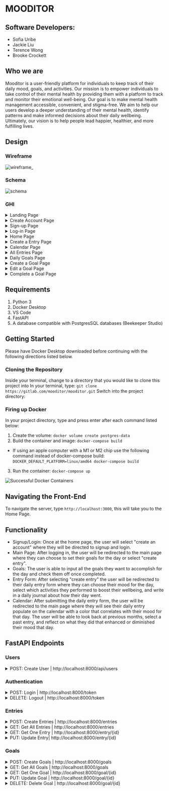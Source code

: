 # MOODITOR

## Software Developers:

- Sofia Uribe
- Jackie Liu
- Terence Wong
- Brooke Crockett

## Who we are

Mooditor is a user-friendly platform for individuals to keep track of their daily mood, goals, and activities. Our mission is to empower individuals to take control of their mental health by providing them with a platform to track and monitor their emotional well-being. Our goal is to make mental health management accessible, convenient, and stigma-free. We aim to help our users develop a deeper understanding of their mental health, identify patterns and make informed decisions about their daily wellbeing. Ultimately, our vision is to help people lead happier, healthier, and more fulfilling lives.

## Design

### Wireframe
![wireframe_](/uploads/841bf09b793606157a54fef7489b9eb8/wireframe_.png)

### Schema
![schema](/uploads/3c092513cb278885a0c67513f3aadf57/schema.png)

### GHI
<details>
  <summary markdown="span">Landing Page</summary>
![Landing](/uploads/f799b38128c2b734b1a0ada4ded9ec74/Landing.png)

</details>
<details>
  <summary markdown="span">Create Account Page</summary>
  ![create_account](/uploads/55c701771462ffebc6f8a26a50b314f6/create_account.png)

</details>
<details>
  <summary markdown="span">Sign-up Page</summary>
  ![Signup](/uploads/3b67758d60af4cb8b5e0d6c88cc143a4/Signup.png)

</details>
<details>
  <summary markdown="span">Log-in Page</summary>
  ![Login](/uploads/8f14f6dabd37dfe88649ff9f7e0777ad/Login.png)


</details>
<details>
  <summary markdown="span">Home Page</summary>
  ![Home](/uploads/04a98c155b1984d6dd57c897b51cf678/Home.png)

</details>
<details>
  <summary markdown="span">Create a Entry Page</summary>
![entry_form](/uploads/ec8b496d4763fc7447093e08148707a4/entry_form.png)

</details>
<details>
  <summary markdown="span">Calendar Page</summary>
![Calendar](/uploads/50f2d2999de81991008b9be9f75d381e/Calendar.png)

</details>
<details>
  <summary markdown="span">All Entries Page</summary>
![all_entries](/uploads/1558d0d7658ee630ef5ac10de615c908/all_entries.png)

</details>
<details>
  <summary markdown="span">Daily Goals Page</summary>
![daily_goals](/uploads/1238604ca50ef32accc7a1ad79a804dd/daily_goals.png)

</details>
<details>
  <summary markdown="span">Create a Goal Page</summary>
![create_goal](/uploads/5fcbc57566be48fe64f5631bb0488f14/create_goal.png)

</details>
<details>
  <summary markdown="span">Edit a Goal Page</summary>
![edit_goal](/uploads/0be4d2b9762607cf08c38a953243c87f/edit_goal.png)

</details>
<details>
  <summary markdown="span">Complete a Goal Page</summary>
![Complete_Goal](/uploads/f00dc8df0fa0e976058f9f3e31fa41b5/Complete_Goal.png)

</details>

## Requirements
1. Python 3
2. Docker Desktop
3. VS Code
4. FastAPI
5. A database compatible with PostgresSQL databases (Beekeeper Studio)

## Getting Started

Please have Docker Desktop downloaded before continuing with the following directions listed below.

### Cloning the Repository

Inside your terminal, change to a directory that you would like to clone this project into
In your terminal, type: ```git clone https://gitlab.com/mooditor/mooditor.git```
Switch into the project directory:

### Firing up Docker

In your project directory, type and press enter after each command listed below:

1. Create the volume: ```docker volume create postgres-data```
2. Build the container and image: ```docker-compose build```
  * If using an apple computer with a M1 or M2 chip use the following command instead of docker-compose build: ```DOCKER_DEFAULT_PLATFORM=linux/amd64 docker-compose build```
3. Run the container: ```docker-compose up```


![Successful Docker Containers](/uploads/df253454852f9f24e11feac3946e1206/docker.png)

## Navigating the Front-End
To navigate the server, type ```http://localhost:3000```, this will take you to the Home Page.

## Functionality
- Signup/Login: Once at the home page, the user will select "create an account" where they will be directed to signup and login.
- Main Page: After logging in, the user will be redirected to the main page where they can choose to set their goals for the day or select "create entry".
- Goals: The user is able to input all the goals they want to accomplish for the day and check them off once completed.
- Entry Form: After selecting "create entry" the user will be redirected to their daily entry form where they can choose their mood for the day, select which activities they performed to boost their wellbeing, and write in a daily journal about how their day went.
- Calendar: After submitting the daily entry form, the user will be redirected to the main page where they will see their daily entry populate on the calendar with a color that correlates with their mood for that day. The user will be able to look back at previous months, select a past entry, and reflect on what they did that enhanced or diminished their mood that day.

## FastAPI Endpoints

### Users

<details>
  <summary markdown="span">POST: Create User | http://localhost:8000/api/users</summary>
  This action creates a user account tied to a specific user and stores it within the database.
  <br>
  <br>
  Request Body:

  `{
    "username": "string",
    "password": "string",
    "email": "string"
  }`
  <br>
  <br>
  Returns (Status Code 200):

  `{
    "access_token": "string",
    "token_type": "Bearer",
    "account": {
      "id": 0,
      "username": "string",
      "email": "string"
    }
  }`
  <br>
  <br>

</details>

### Authentication

<details>
  <summary markdown="span">POST: Login | http://localhost:8000/token</summary>
  This action logs an existing user into the application.
  <br>
  <br>
  Request Body:

  `{
    "username": "string",
    "password": "string"
  }`
  <br>
  <br>
  Returns (Status Code 200):

  `{
    "access_token": "string",
    "token_type": "Bearer"
  }`
  <br>
  <br>

</details>
<details>
  <summary markdown="span">DELETE: Logout | http://localhost:8000/token</summary>
  This action logs an existing user out of the application.
  <br>
  <br>

  Returns (Status Code 200):

  `true`
  <br>
  <br>

</details>

### Entries
<details>
  <summary markdown="span">POST: Create Entries | http://localhost:8000/entries</summary>
  This action creates an entry tied to the existing user and stores it within the database.
  <br>
  <br>
  Request Body:

  `{
    "activity_name": [
      "Walking", "Snowboarding"
    ],
    "mood": "great",
    "journal": "had a great day",
    "created": "2023-04-25"
  }`
  <br>
  <br>
  Returns (Status Code 200):

  `{
    "id": 1,
    "user_id": 2,
    "mood": "great",
    "journal": "had a great day",
    "created": "2023-04-25"
  }`
  <br>
  <br>

</details>
<details>
  <summary markdown="span">GET: Get All Entries | http://localhost:8000/entries</summary>
  This action gets all entries stored within the database.
  <br>
  <br>

  Returns (Status Code 200):

  `[
    {
      "id": 1,
      "user_id": 2,
      "activity_name": [
        "Walking",
        "Snowboarding"
      ],
      "mood": "great",
      "journal": "had a great day",
      "created": "2023-04-25"
    }
  ]`
  <br>
  <br>

</details>
<details>
  <summary markdown="span">GET: Get One Entry | http://localhost:8000/entry/{id}</summary>
  This action gets the single entry tied to the input id.
  <br>
  <br>

  Returns (Status Code 200):

  `{
    "id": 1,
    "user_id": 2,
    "activity_name": [
      "Walking",
      "Snowboarding"
    ],
    "mood": "great",
    "journal": "had a great day",
    "created": "2023-04-25"
  }`
  <br>
  <br>

</details>
<details>
  <summary markdown="span">PUT: Update Entry| http://localhost:8000/entry/{id}</summary>
  This action updates the single entry tied to the input id.
  <br>
  <br>
  Request Body:

  `{
    "mood": "good",
    "journal": "i had fun",
    "created": "2023-04-25"
  }`
  <br>
  <br>
  Returns (Status Code 200):

  `{
    "id": 1,
    "mood": "good",
    "journal": "i had fun",
    "created": "2023-04-25"
  }`
  <br>
  <br>

</details>

### Goals
<details>
  <summary markdown="span">POST: Create Goals | http://localhost:8000/goals</summary>
  This action creates a goal tied to the existing user and stores it within the database.
  <br>
  <br>
  Request Body:

  `{
    "user_id": 0,
    "goal": "string",
    "created_on": "2023-04-24",
    "is_completed": false
  }`
  <br>
  <br>
  Returns (Status Code 200):

  `{
    "id": 66,
    "user_id": 2,
    "goal": "string",
    "created_on": "2023-04-24",
    "is_completed": false
  }`
  <br>
  <br>

</details>
<details>
  <summary markdown="span">GET: Get All Goals | http://localhost:8000/goals</summary>
  This action gets all goals stored within the database.
  <br>
  <br>

  Returns (Status Code 200):

  `[
    {
      "id": 9,
      "user_id": 2,
      "goal": "string",
      "created_on": "2023-04-25",
      "is_completed": false
    }
  ]`
  <br>
  <br>

</details>
<details>
  <summary markdown="span">GET: Get One Goal | http://localhost:8000/goal/{id}</summary>
  This action gets the single goal tied to the input id.
  <br>
  <br>

  Returns (Status Code 200):

  `{
    "id": 9,
    "user_id": 2,
    "goal": "string",
    "created_on": "2023-04-25",
    "is_completed": false
  }`
  <br>
  <br>

</details>
<details>
  <summary markdown="span">PUT: Update Goal | http://localhost:8000/goal/{id}</summary>
  This action updates the single goal tied to the input id.
  <br>
  <br>
  Request Body:

  `{
    "user_id": 0,
    "goal": "study for final",
    "created_on": "2023-04-25",
    "is_completed": true
  }`
  <br>
  <br>
  Returns (Status Code 200):

  `{
    "id": 9,
    "user_id": 0,
    "goal": "study for final",
    "created_on": "2023-04-25",
    "is_completed": true
  }`
  <br>
  <br>

</details>
<details>
  <summary markdown="span">DELETE: Delete Goal | http://localhost:8000/goal/{id}</summary>
  This action deletes the single goal tied to the input id.
  <br>
  <br>

  Returns (Status Code 200):

  `true`
  <br>
  <br>

</details>
